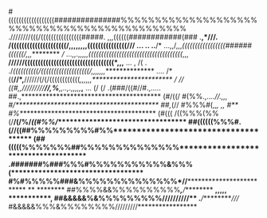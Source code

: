#((((((((((((((((((###############%%%%%%%%%%%%%%%%%%%%%%%%%%%%%%%%%%%%%%%%%%%%%%
                   .////////(((/((((((((((((((((#####. ,,,((((((############(###
                   .**,*///.   /(((((((((((((((((((((/,,,,,,,,(((((((((((((((///
        ...    ..   ..**/*  ...,,/,,,*(((((((((((((((((######((((((/,,,*********
                     ***/* ...,,.,,,,,*(((((((((((((((((((((((((((((((((((((*,,,
                    ********//////((((((((((((((((((((((((((((((((((*,,,********
...        ,      /(  . ./*((((((((((/(((((((((((((((((((/,,,,,,,***************
....       /*     ((**//*,**//////(/(/((((((((((((*,,,,,,***********************
         /  //   ((#,,/////////**//,%**,,..,.,,,,,***************,**************
...      (/ (/  .(###/((#//#.,..... ##.,****************************************
         (#/((/   #(%%.,..*..//.,,,  #/*****************************************
         ##,*(//  #%%%#(,,*, ,,   #** #%****************************************
         (#((( /((%%%(%%(/**/(/%/****((#%%***/**********************************
           ##((((((%%%#.(//((##%%%%%%%%%#%%*************************************
            (##(((((%%%%%%%##%%%%%%%%%%%%%%*************************************
              .#######%###%%%#%%%%%%%%%%%&%%%(**********************************
                    **#%#%%%%%###&%%%%%%%%%%%%%%*/**/***************************
                    ** ******** ##%%%%&&%%%%%%%%%%**********,*********/*********
************,,,,,    ***********, ##&&&&&%&%%%%%%%%%///////****************///**
*******.************/**********///* #&&&&&%%%&%%%%%%%%/////////*****************
